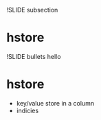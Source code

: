 !SLIDE subsection
# hstore

!SLIDE bullets hello
# hstore
* key/value store in a column
* indicies

